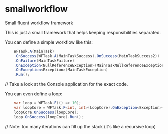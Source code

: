# smallworkflow
Small fluent workflow framework

This is just a small framework that helps keeping responsibilities separated.

You can define a simple workflow like this:
```C#
	WFTask.A(MainTask)
	.OnSuccess(WFTask.A(MainTaskSuccess).OnSuccess(MainTaskSuccess2))
	.OnFailure(MainTaskFailure)
	.OnException<NullReferenceException>(MainTaskNullReferenceException)
	.OnException<Exception>(MainTaskException)
	.Run();
```
// Take a look at the Console application for the exact code.

You can even define a loop:
```C#
	var loop = WFTask.F(() => 10);
	var loopCore = WFTask.F<int, int>(LoopCore).OnException<Exception>(() => { });
	loopCore.OnSuccess(loopCore);
	loop.OnSuccess(loopCore).Run();
```
// Note: too many iterations can fill up the stack (it's like a recursive loop)
